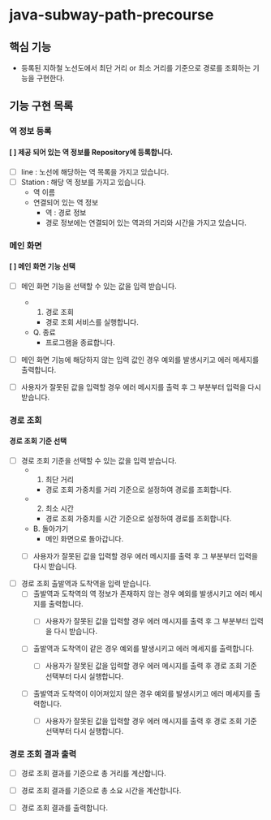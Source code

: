 # java-subway-path-precourse

## 핵심 기능


- 등록된 지하철 노선도에서 최단 거리 or 최소 거리를 기준으로 경로를 조회하는 기능을 구현한다.


## 기능 구현 목록


### 역 정보 등록


#### [ ] 제공 되어 있는 역 정보를 Repository에 등록합니다.


- [ ] line : 노선에 해당하는 역 목록을 가지고 있습니다.
- [ ] Station : 해당 역 정보를 가지고 있습니다.
  - 역 이름
  - 연결되어 있는 역 정보
    - 역 : 경로 정보
    - 경로 정보에는 연결되어 있는 역과의 거리와 시간을 가지고 있습니다.


### 메인 화면


#### [ ] 메인 화면 기능 선택


- [ ] 메인 화면 기능을 선택할 수 있는 값을 입력 받습니다.
  - 1. 경로 조회
    - 경로 조회 서비스를 실행합니다.
  - Q. 종료
    - 프로그램을 종료합니다.


- [ ] 메인 화면 기능에 해당하지 않는 입력 값인 경우 예외를 발생시키고 에러 메세지를 출력합니다.


- [ ] 사용자가 잘못된 값을 입력할 경우 에러 메시지를 출력 후 그 부분부터 입력을 다시 받습니다.


### 경로 조회


#### 경로 조회 기준 선택


- [ ] 경로 조회 기준을 선택할 수 있는 값을 입력 받습니다.
  - 1. 최단 거리
    - 경로 조회 가중치를 거리 기준으로 설정하여 경로를 조회합니다.
  - 2. 최소 시간
    - 경로 조회 가중치를 시간 기준으로 설정하여 경로를 조회합니다.
  - B. 돌아가기
    - 메인 화면으로 돌아갑니다.
  - [ ] 사용자가 잘못된 값을 입력할 경우 에러 메시지를 출력 후 그 부분부터 입력을 다시 받습니다.


- [ ] 경로 조회 출발역과 도착역을 입력 받습니다.
  - [ ] 출발역과 도착역의 역 정보가 존재하지 않는 경우 예외를 발생시키고 에러 메시지를 출력합니다.
    - [ ] 사용자가 잘못된 값을 입력할 경우 에러 메시지를 출력 후 그 부분부터 입력을 다시 받습니다.


  - [ ] 출발역과 도착역이 같은 경우 예외를 발생시키고 에러 메세지를 출력합니다.
    - [ ] 사용자가 잘못된 값을 입력할 경우 에러 메시지를 출력 후 경로 조회 기준 선택부터 다시 실행합니다.


  - [ ] 출발역과 도착역이 이어져있지 않은 경우 예외를 발생시키고 에러 메세지를 출력합니다.
    - [ ] 사용자가 잘못된 값을 입력할 경우 에러 메시지를 출력 후 경로 조회 기준 선택부터 다시 실행합니다.




    
### 경로 조회 결과 출력


- [ ] 경로 조회 결과를 기준으로 총 거리를 계산합니다.
- [ ] 경로 조회 결과를 기준으로 총 소요 시간을 계산합니다.
- [ ] 경로 조회 결과를 출력합니다.











